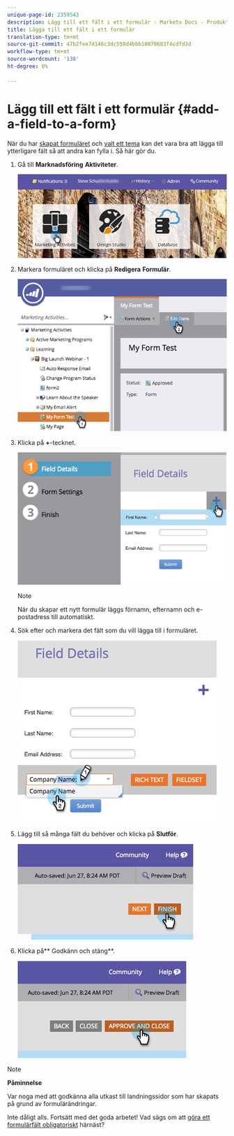 ```yaml
---
unique-page-id: 2359543
description: Lägg till ett fält i ett formulär - Marketo Docs - Produktdokumentation
title: Lägga till ett fält i ett formulär
translation-type: tm+mt
source-git-commit: 47b2fee7d146c3dc558d4bbb10070683f4cdfd3d
workflow-type: tm+mt
source-wordcount: '138'
ht-degree: 0%

---
```



# Lägg till ett fält i ett formulär {#add-a-field-to-a-form}

När du har [skapat formuläret](create-a-form.md) och [valt ett tema](select-a-form-theme.md) kan det vara bra att lägga till ytterligare fält så att andra kan fylla i. Så här gör du.

1. Gå till **Marknadsföring** **Aktiviteter**.

   ![](assets/login-marketing-activities-2.png)

1. Markera formuläret och klicka på **Redigera** **Formulär**.

   ![](assets/editform-1.png)

1. Klicka på **+**-tecknet.

   ![](assets/image2014-9-15-17-18-17.png)

   >[!NOTE]
   >
   >När du skapar ett nytt formulär läggs förnamn, efternamn och e-postadress till automatiskt.

1. Sök efter och markera det fält som du vill lägga till i formuläret.

   ![](assets/image2014-9-15-17-3a18-3a26.png)

1. Lägg till så många fält du behöver och klicka på **Slutför**.

   ![](assets/image2014-9-15-17-3a18-3a35.png)

1. Klicka på** Godkänn och stäng**.

   ![](assets/image2014-9-15-17-3a18-3a43.png)

>[!NOTE]
>
>**Påminnelse**
>
>Var noga med att godkänna alla utkast till landningssidor som har skapats på grund av formulärändringar.

Inte dåligt alls. Fortsätt med det goda arbetet! Vad sägs om att [göra ett formulärfält obligatoriskt](make-a-form-field-required.md) härnäst?